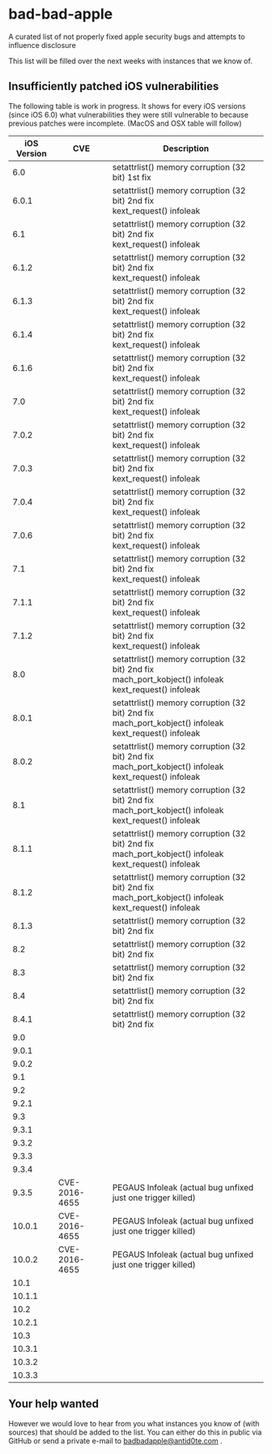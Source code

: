 # bad-bad-apple
A curated list of not properly fixed apple security bugs and attempts to influence disclosure

This list will be filled over the next weeks with instances that we know of.

Insufficiently patched iOS vulnerabilities
------------------------------------------

The following table is work in progress. It shows for every iOS versions (since iOS 6.0) what vulnerabilities
they were still vulnerable to because previous patches were incomplete. (MacOS and OSX table will follow)

| iOS Version    | CVE            | Description |
| -------------- | -------------- | ----------- |
| 6.0            |                | setattrlist() memory corruption (32 bit) 1st fix |
| 6.0.1          |                | setattrlist() memory corruption (32 bit) 2nd fix<br />kext_request() infoleak |
| 6.1            |                | setattrlist() memory corruption (32 bit) 2nd fix<br />kext_request() infoleak |
| 6.1.2          |                | setattrlist() memory corruption (32 bit) 2nd fix<br />kext_request() infoleak |
| 6.1.3          |                | setattrlist() memory corruption (32 bit) 2nd fix<br />kext_request() infoleak |
| 6.1.4          |                | setattrlist() memory corruption (32 bit) 2nd fix<br />kext_request() infoleak |
| 6.1.6          |                | setattrlist() memory corruption (32 bit) 2nd fix<br />kext_request() infoleak |
| 7.0            |                | setattrlist() memory corruption (32 bit) 2nd fix<br />kext_request() infoleak |
| 7.0.2          |                | setattrlist() memory corruption (32 bit) 2nd fix<br />kext_request() infoleak |
| 7.0.3          |                | setattrlist() memory corruption (32 bit) 2nd fix<br />kext_request() infoleak |
| 7.0.4          |                | setattrlist() memory corruption (32 bit) 2nd fix<br />kext_request() infoleak |
| 7.0.6          |                | setattrlist() memory corruption (32 bit) 2nd fix<br />kext_request() infoleak |
| 7.1            |                | setattrlist() memory corruption (32 bit) 2nd fix<br />kext_request() infoleak |
| 7.1.1          |                | setattrlist() memory corruption (32 bit) 2nd fix<br />kext_request() infoleak |
| 7.1.2          |                | setattrlist() memory corruption (32 bit) 2nd fix<br />kext_request() infoleak |
| 8.0            |                | setattrlist() memory corruption (32 bit) 2nd fix<br />mach_port_kobject() infoleak<br />kext_request() infoleak |
| 8.0.1          |                | setattrlist() memory corruption (32 bit) 2nd fix<br />mach_port_kobject() infoleak<br />kext_request() infoleak |
| 8.0.2          |                | setattrlist() memory corruption (32 bit) 2nd fix<br />mach_port_kobject() infoleak<br />kext_request() infoleak |
| 8.1            |                | setattrlist() memory corruption (32 bit) 2nd fix<br />mach_port_kobject() infoleak<br />kext_request() infoleak |
| 8.1.1          |                | setattrlist() memory corruption (32 bit) 2nd fix<br />mach_port_kobject() infoleak<br />kext_request() infoleak |
| 8.1.2          |                | setattrlist() memory corruption (32 bit) 2nd fix<br />mach_port_kobject() infoleak<br /> kext_request() infoleak |
| 8.1.3          |                | setattrlist() memory corruption (32 bit) 2nd fix |
| 8.2            |                | setattrlist() memory corruption (32 bit) 2nd fix |
| 8.3            |                | setattrlist() memory corruption (32 bit) 2nd fix |
| 8.4            |                | setattrlist() memory corruption (32 bit) 2nd fix |
| 8.4.1          |                | setattrlist() memory corruption (32 bit) 2nd fix |
| 9.0            |                |                                          |
| 9.0.1          |                |                                          |
| 9.0.2          |                |                                          |
| 9.1            |                |                                          |
| 9.2            |                |                                          |
| 9.2.1          |                |                                          |
| 9.3            |                |                                          |
| 9.3.1          |                |                                          |
| 9.3.2          |                |                                          |
| 9.3.3          |                |                                          |
| 9.3.4          |                |                                          |
| 9.3.5          | CVE-2016-4655  | PEGAUS Infoleak (actual bug unfixed just one trigger killed) |
| 10.0.1         | CVE-2016-4655  | PEGAUS Infoleak (actual bug unfixed just one trigger killed) |
| 10.0.2         | CVE-2016-4655  | PEGAUS Infoleak (actual bug unfixed just one trigger killed) |
| 10.1           |                |                                          |
| 10.1.1         |                |                                          |
| 10.2           |                |                                          |
| 10.2.1         |                |                                          |
| 10.3           |                |                                          |
| 10.3.1         |                |                                          |
| 10.3.2         |                |                                          |
| 10.3.3         |                |                                          |


Your help wanted
----------------

However we would love to hear from you what instances you know of (with sources) that should be added to the list.
You can either do this in public via GitHub or send a private e-mail to badbadapple@antid0te.com .
